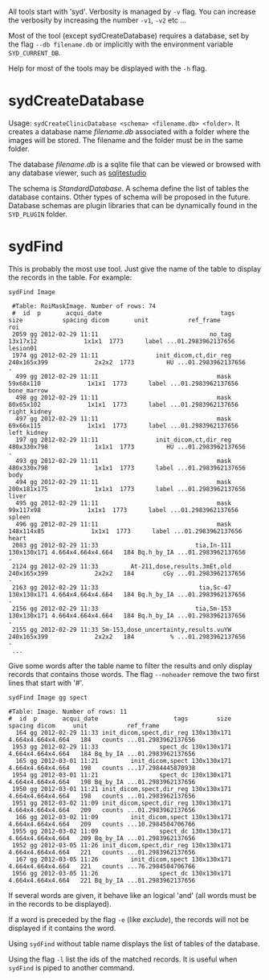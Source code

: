 
All tools start with 'syd'. Verbosity is managed by `-v` flag. You can increase the verbosity by increasing the number `-v1`, `-v2` etc ...

Most of the tool (except sydCreateDatabase) requires a database, set by the flag `--db filename.db` or implicitly with the environment variable `SYD_CURRENT_DB`. 

Help for most of the tools may be displayed with the `-h` flag. 


# sydCreateDatabase

Usage: `sydCreateClinicDatabase <schema> <filename.db> <folder>`. It creates a database name *filename.db* associated with a folder where the images will be stored. The filename and the folder must be in the same folder. 

The database *filename.db* is a sqlite file that can be viewed or browsed with any database viewer, such as [sqlitestudio](http://sqlitestudio.pl) 

The schema is *StandardDatabase*. A schema define the list of tables the database contains. Other types of schema will be proposed in the future. Database schemas are plugin libraries that can be dynamically found in the `SYD_PLUGIN` folder. 



# sydFind

This is probably the most use tool. Just give the name of the table to display the records in the table. For example: 

```
sydFind Image

 #Table: RoiMaskImage. Number of rows: 74
 #  id  p       acqui_date                                 tags        size           spacing dicom       unit           ref_frame          roi
 2059 gg 2012-02-29 11:11                               no_tag    13x17x12             1x1x1  1773      label ...01.2983962137656     lesion01
 1974 gg 2012-02-29 11:11                init_dicom,ct,dir_reg 240x165x399             2x2x2  1773         HU ...01.2983962137656            -
  499 gg 2012-02-29 11:11                                 mask   59x68x110             1x1x1  1773      label ...01.2983962137656  bone_marrow
  498 gg 2012-02-29 11:11                                 mask   80x65x102             1x1x1  1773      label ...01.2983962137656 right_kidney
  497 gg 2012-02-29 11:11                                 mask   69x66x115             1x1x1  1773      label ...01.2983962137656  left_kidney
  197 gg 2012-02-29 11:11                init_dicom,ct,dir_reg 480x330x798             1x1x1  1773         HU ...01.2983962137656            -
  493 gg 2012-02-29 11:11                                 mask 480x330x798             1x1x1  1773      label ...01.2983962137656         body
  494 gg 2012-02-29 11:11                                 mask 200x181x175             1x1x1  1773      label ...01.2983962137656        liver
  495 gg 2012-02-29 11:11                                 mask   99x117x98             1x1x1  1773      label ...01.2983962137656       spleen
  496 gg 2012-02-29 11:11                                 mask  148x114x85             1x1x1  1773      label ...01.2983962137656        heart
 2083 gg 2012-02-29 11:33                           tia,In-111 130x130x171 4.664x4.664x4.664   184 Bq.h_by_IA ...01.2983962137656            -
 2124 gg 2012-02-29 11:33         At-211,dose,results.3mEt,old 240x165x399             2x2x2   184        cGy ...01.2983962137656            -
 2163 gg 2012-02-29 11:33                            tia,Sc-47 130x130x171 4.664x4.664x4.664   184 Bq.h_by_IA ...01.2983962137656            -
 2156 gg 2012-02-29 11:33                           tia,Sm-153 130x130x171 4.664x4.664x4.664   184 Bq.h_by_IA ...01.2983962137656            -
 2155 gg 2012-02-29 11:33 Sm-153,dose_uncertainty,results.vuYW 240x165x399             2x2x2   184          % ...01.2983962137656            -
 ...
```

Give some words after the table name to filter the results and only display records that contains those words. The flag `--noheader` remove the two first lines that start with '#'. 


```
sydFind Image gg spect

#Table: Image. Number of rows: 11
#  id  p       acqui_date                     tags        size           spacing dicom     unit           ref_frame
  164 gg 2012-02-29 11:33 init_dicom,spect,dir_reg 130x130x171 4.664x4.664x4.664   184   counts ...01.2983962137656
 1953 gg 2012-02-29 11:33                 spect_dc 130x130x171 4.664x4.664x4.664   184 Bq_by_IA ...01.2983962137656
  165 gg 2012-03-01 11:21         init_dicom,spect 130x130x171 4.664x4.664x4.664   198   counts ...17.2984445870938
 1954 gg 2012-03-01 11:21                 spect_dc 130x130x171 4.664x4.664x4.664   198 Bq_by_IA ...01.2983962137656
 1950 gg 2012-03-01 11:21 init_dicom,spect,dir_reg 130x130x171 4.664x4.664x4.664   198   counts ...01.2983962137656
 1951 gg 2012-03-02 11:09 init_dicom,spect,dir_reg 130x130x171 4.664x4.664x4.664   209   counts ...01.2983962137656
  166 gg 2012-03-02 11:09         init_dicom,spect 130x130x171 4.664x4.664x4.664   209   counts ...10.2984504706766
 1955 gg 2012-03-02 11:09                 spect_dc 130x130x171 4.664x4.664x4.664   209 Bq_by_IA ...01.2983962137656
 1952 gg 2012-03-05 11:26 init_dicom,spect,dir_reg 130x130x171 4.664x4.664x4.664   221   counts ...01.2983962137656
  167 gg 2012-03-05 11:26         init_dicom,spect 130x130x171 4.664x4.664x4.664   221   counts ...76.2984504706766
 1956 gg 2012-03-05 11:26                 spect_dc 130x130x171 4.664x4.664x4.664   221 Bq_by_IA ...01.2983962137656

```

If several words are given, it behave like an logical 'and' (all words must be in the records to be displayed). 

If a word is preceded by the flag `-e` (like *exclude*), the records will not be displayed if it contains the word. 

Using `sydFind` without table name displays the list of tables of the database. 

Using the flag `-l` list the ids of the matched records. It is useful when `sydFind` is piped to another command. 


